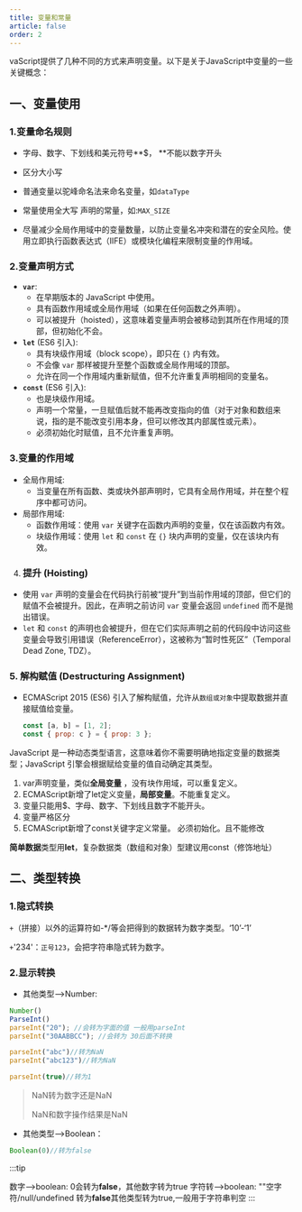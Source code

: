 ```yaml
---
title: 变量和常量
article: false
order: 2
---
```

vaScript提供了几种不同的方式来声明变量。以下是关于JavaScript中变量的一些关键概念：

## 一、变量使用

### 1.变量命名规则

- 字母、数字、下划线和美元符号**$， **不能以数字开头

- 区分大小写

- 普通变量以驼峰命名法来命名变量，如`dataType`

- 常量使用全大写 声明的常量，如:`MAX_SIZE`

- 尽量减少全局作用域中的变量数量，以防止变量名冲突和潜在的安全风险。使用立即执行函数表达式（IIFE）或模块化编程来限制变量的作用域。

### 2.变量声明方式

- **`var`**:
  - 在早期版本的 JavaScript 中使用。
  - 具有函数作用域或全局作用域（如果在任何函数之外声明）。
  - 可以被提升（hoisted），这意味着变量声明会被移动到其所在作用域的顶部，但初始化不会。
- **`let`** (ES6 引入):
  - 具有块级作用域（block scope），即只在 `{}` 内有效。
  - 不会像 `var` 那样被提升至整个函数或全局作用域的顶部。
  - 允许在同一个作用域内重新赋值，但不允许重复声明相同的变量名。
- **`const`** (ES6 引入):
  - 也是块级作用域。
  - 声明一个常量，一旦赋值后就不能再改变指向的值（对于对象和数组来说，指的是不能改变引用本身，但可以修改其内部属性或元素）。
  - 必须初始化时赋值，且不允许重复声明。

### 3.变量的作用域

- 全局作用域:
  - 当变量在所有函数、类或块外部声明时，它具有全局作用域，并在整个程序中都可访问。
- 局部作用域:
  - 函数作用域：使用 `var` 关键字在函数内声明的变量，仅在该函数内有效。
  - 块级作用域：使用 `let` 和 `const` 在 `{}` 块内声明的变量，仅在该块内有效。

4. ### 提升 (Hoisting)

- 使用 `var` 声明的变量会在代码执行前被“提升”到当前作用域的顶部，但它们的赋值不会被提升。因此，在声明之前访问 `var` 变量会返回 `undefined` 而不是抛出错误。
- `let` 和 `const` 的声明也会被提升，但在它们实际声明之前的代码段中访问这些变量会导致引用错误（ReferenceError），这被称为“暂时性死区”（Temporal Dead Zone, TDZ）。

### 5. 解构赋值 (Destructuring Assignment)

- ECMAScript 2015 (ES6) 引入了解构赋值，允许从`数组或对象`中提取数据并直接赋值给变量。

  ```js
  const [a, b] = [1, 2];
  const { prop: c } = { prop: 3 };
  ```

JavaScript 是一种动态类型语言，这意味着你不需要明确地指定变量的数据类型；JavaScript 引擎会根据赋给变量的值自动确定其类型。



1. var声明变量，类似**全局变量** ，没有块作用域，可以重复定义。
2. ECMAScript新增了let定义变量，**局部变量**。不能重复定义。
3. 变量只能用$、字母、数字、下划线且数字不能开头。
4. 变量严格区分
5. ECMAScript新增了const关键字定义常量。 必须初始化。且不能修改

**简单数据**类型用**let**，复杂数据类（数组和对象）型建议用const（修饰地址）

## 二、类型转换

### 1.隐式转换

  `+`（拼接）以外的运算符如-*/等会把得到的数据转为数字类型。‘10’-‘1’

  `+`'234'：`正号123`，会把字符串隐式转为数字。

###  2.显示转换

- 其他类型-->Number:

```js
Number()
ParseInt()
parseInt("20"); //会转为字面的值 一般用parseInt
parseInt("30AABBCC"); //会转为 30后面不转换

parseInt("abc")//转为NaN
parseInt("abc123")//转为NaN

parseInt(true)//转为1
```

> NaN转为数字还是NaN
>
> NaN和数字操作结果是NaN

- 其他类型—>Boolean：

```js
Boolean(0)//转为false
```

 :::tip

 数字-->boolean: 0会转为**false**，其他数字转为true
字符转-->boolean: ""空字符/null/undefined 转为**false**其他类型转为true,一般用于字符串判空
:::